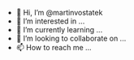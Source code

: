- 👋 Hi, I’m @martinvostatek
- 👀 I’m interested in ...
- 🌱 I’m currently learning ...
- 💞️ I’m looking to collaborate on ...
- 📫 How to reach me ...

<!---
martinvostatek/martinvostatek is a ✨ special ✨ repository because its `README.md` (this file) appears on your GitHub profile.
You can click the Preview link to take a look at your changes.
--->
